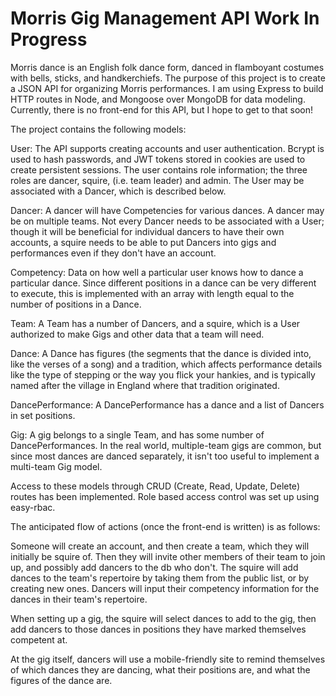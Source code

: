 # Morris Gig Management API Work In Progress

Morris dance is an English folk dance form, danced in flamboyant costumes with bells, sticks, and handkerchiefs. The purpose of this project is to create a JSON API for organizing Morris performances. I am using Express to build HTTP routes in Node, and Mongoose over MongoDB for data modeling. Currently, there is no front-end for this API, but I hope to get to that soon!

The project contains the following models:

User: The API supports creating accounts and user authentication. Bcrypt is used to hash passwords, and JWT tokens stored in cookies are used to create persistent sessions. The user contains role information; the three roles are dancer, squire, (i.e. team leader) and admin. The User may be associated with a Dancer, which is described below.

Dancer: A dancer will have Competencies for various dances. A dancer may be on multiple teams. Not every Dancer needs to be associated with a User; though it will be beneficial for individual dancers to have their own accounts, a squire needs to be able to put Dancers into gigs and performances even if they don't have an account.

Competency: Data on how well a particular user knows how to dance a particular dance. Since different positions in a dance can be very different to execute, this is implemented with an array with length equal to the number of positions in a Dance.

Team: A Team has a number of Dancers, and a squire, which is a User authorized to make Gigs and other data that a team will need.

Dance: A Dance has figures (the segments that the dance is divided into, like the verses of a song) and a tradition, which affects performance details like the type of stepping or the way you flick your hankies, and is typically named after the village in England where that tradition originated.

DancePerformance: A DancePerformance has a dance and a list of Dancers in set positions.

Gig: A gig belongs to a single Team, and has some number of DancePerformances. In the real world, multiple-team gigs are common, but since most dances are danced separately, it isn't too useful to implement a multi-team Gig model.

Access to these models through CRUD (Create, Read, Update, Delete) routes has been implemented. Role based access control was set up using easy-rbac.

The anticipated flow of actions (once the front-end is written) is as follows: 

Someone will create an account, and then create a team, which they will initially be squire of. Then they will invite other members of their team to join up, and possibly add dancers to the db who don't. The squire will add dances to the team's repertoire by taking them from the public list, or by creating new ones. Dancers will input their competency information for the dances in their team's repertoire. 

When setting up a gig, the squire will select dances to add to the gig, then add dancers to those dances in positions they have marked themselves competent at.

At the gig itself, dancers will use a mobile-friendly site to remind themselves of which dances they are dancing, what their positions are, and what the figures of the dance are.


